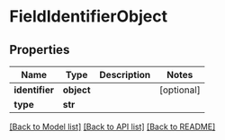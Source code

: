 # FieldIdentifierObject

## Properties
Name | Type | Description | Notes
------------ | ------------- | ------------- | -------------
**identifier** | **object** |  | [optional] 
**type** | **str** |  | 

[[Back to Model list]](../README.md#documentation-for-models) [[Back to API list]](../README.md#documentation-for-api-endpoints) [[Back to README]](../README.md)

